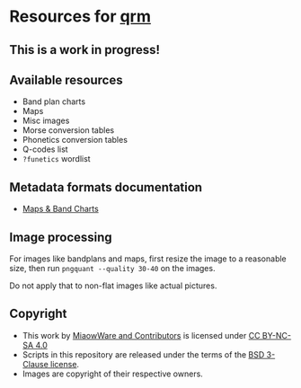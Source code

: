 # Resources for [qrm](https://github.com/miaowware/qrm2)

## **This is a work in progress!**

## Available resources
- Band plan charts
- Maps
- Misc images
- Morse conversion tables
- Phonetics conversion tables
- Q-codes list
- `?funetics` wordlist

## Metadata formats documentation
- [Maps & Band Charts](docs/maps-charts-format.md)

## Image processing
For images like bandplans and maps, first resize the image to a reasonable size, then run `pngquant --quality 30-40` on the images.

Do not apply that to non-flat images like actual pictures.

## Copyright
- This work by [MiaowWare and Contributors](https://www.miaow.io) is licensed under [CC BY-NC-SA 4.0](https://creativecommons.org/licenses/by-nc-sa/4.0)
- Scripts in this repository are released under the terms of the [BSD 3-Clause license](LICENSE-BSD-3-CLAUSE).
- Images are copyright of their respective owners.
